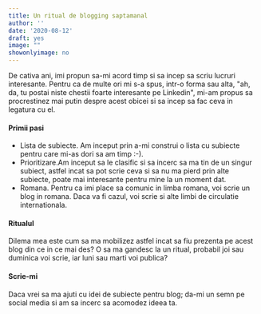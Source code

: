```yaml
---
title: Un ritual de blogging saptamanal
author: ''
date: '2020-08-12'
draft: yes
image: ""
showonlyimage: no
---
```


De cativa ani, imi propun sa-mi acord timp si sa incep sa scriu lucruri interesante. Pentru ca de multe ori mi s-a spus, intr-o forma sau alta, "ah, da, tu postai niste chestii foarte interesante pe Linkedin", mi-am propus sa procrestinez mai putin despre acest obicei si sa incep sa fac ceva in legatura cu el. <!--more-->

#### Primii pasi

* Lista de subiecte. Am inceput prin a-mi construi o lista cu subiecte pentru care mi-as dori sa am timp :-). 
* Prioritizare.Am inceput sa le clasific si sa incerc sa ma tin de un singur subiect, astfel incat sa pot scrie ceva si sa nu ma pierd prin alte subiecte, poate mai interesante pentru mine la un moment dat.
* Romana. Pentru ca imi place sa comunic in limba romana, voi scrie un blog in romana. Daca va fi cazul, voi scrie si alte limbi de circulatie internationala.


#### Ritualul

Dilema mea este cum sa ma mobilizez astfel incat sa fiu prezenta pe acest blog din ce in ce mai des? O sa ma gandesc la un ritual, probabil joi sau duminica voi scrie, iar luni sau marti voi publica? 

#### Scrie-mi

Daca vrei sa ma ajuti cu idei de subiecte pentru blog; da-mi un semn pe social media si am sa incerc sa acomodez ideea ta.